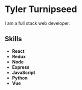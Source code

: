 # Tyler Turnipseed

I am a full stack web developer.

## Skills

- **React**
- **Redux**
- **Node**
- **Express**
- **JavaScript**
- **Python**
- **Vue**
